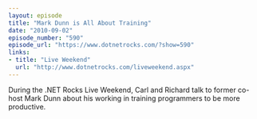 ```yaml
---
layout: episode
title: "Mark Dunn is All About Training"
date: "2010-09-02"
episode_number: "590"
episode_url: "https://www.dotnetrocks.com/?show=590"
links:
- title: "Live Weekend"
  url: "http://www.dotnetrocks.com/liveweekend.aspx"
---
```


During the .NET Rocks Live Weekend, Carl and Richard talk to former co-host Mark Dunn about his working in training programmers to be more productive.
